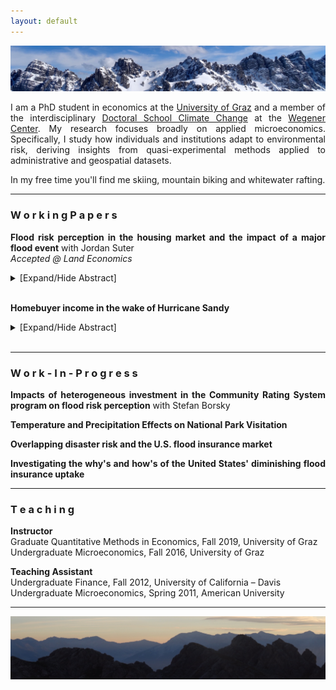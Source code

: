 ```yaml
---
layout: default
---
```

<img src="/assets/img/mountains3.jpeg" alt="AxamerLizum" />

<style>
body {
text-align: justify}
</style>

I am a PhD student in economics at the [University of Graz](https://volkswirtschaftslehre.uni-graz.at/en/) and a member of the interdisciplinary [Doctoral School Climate Change](https://dk-climate-change.uni-graz.at/en/) at the [Wegener Center](https://wegcenter.uni-graz.at/en/). My research focuses broadly on applied microeconomics. Specifically, I study how individuals and institutions adapt to environmental risk, deriving insights from quasi-experimental methods applied to administrative and geospatial datasets.

<script type="text/javascript">
    document.location = "robin.github.io/cv/Hennighausen_CV_1019.pdf"
</script>

In my free time you'll find me skiing, mountain biking and whitewater rafting.

* * *

### W o r k i n g   P a p e r s

**Flood risk perception in the housing market and the impact of a major flood event** with Jordan Suter <br />
_Accepted @ Land Economics_ 
<details>
  <summary>[Expand/Hide Abstract]</summary>
  
The impact of flood events on flood risk perception has important implications for policy. Applying a novel dataset featuring the flooding extents from a severe event in Colorado, we disentangle inundated properties from "near-misses", defined as structures not directly flooded but located in the 100- year floodplain. Using a triple-difference hedonic framework, we show that inundated properties in the floodplain underwent a decrease in price after the flood, while "near-misses" saw a relative price increase. We speculate that inundated properties are perceived as being riskier and "near-misses" relatively less risky, suggesting the possible influence of the availability heuristic or Bayesian learning.

</details>
<br />

**Homebuyer income in the wake of Hurricane Sandy** <br />
<details>
  <summary>[Expand/Hide Abstract]</summary>
  
Linking individual financial outcomes with flood events provides insight into how populations in affected areas respond to natural disaster events. This paper uses a flexible event study design to estimate the causal effect of Hurricane Sandy’s flooding on home loan borrowers’ (homebuyers’) incomes. Annual incomes are shown to have decreased by 2.5-3% in the most damaged areas, with the effect persisting until the end of the study period. Preliminary evidence suggests that a property devaluation effect in the flooded areas attracted lower income homebuyers, in turn potentially reducing the flood risky areas’ capacity to cope with future floods.

</details>
<br />

* * *

### W o r k - I n - P r o g r e s s

**Impacts of heterogeneous investment in the Community Rating System program on flood risk perception** with Stefan Borsky <br />

**Temperature and Precipitation Effects on National Park Visitation** <br />

**Overlapping disaster risk and the U.S. flood insurance market** <br />

**Investigating the why's and how's of the United States' diminishing flood insurance uptake** <br />

* * *

### T e a c h i n g

**Instructor** <br />
Graduate Quantitative Methods in Economics, Fall 2019, University of Graz <br />
Undergraduate Microeconomics, Fall 2016, University of Graz

**Teaching Assistant** <br />
Undergraduate Finance, Fall 2012, University of California – Davis <br />
Undergraduate Microeconomics, Spring 2011, American University

* * *

<img src="/assets/img/mountains2.jpeg" alt="ReitherSpitze" /> 

